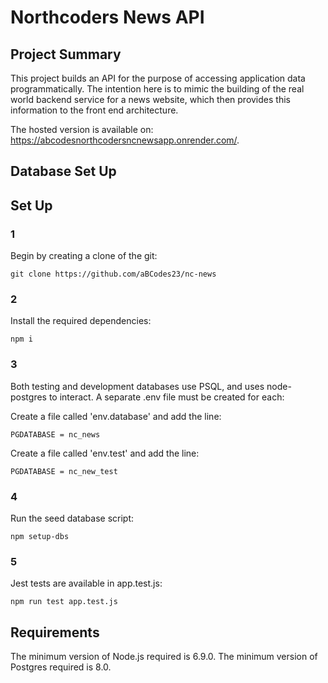 # Northcoders News API

## Project Summary

This project builds an API for the purpose of accessing application data programmatically. The intention here is to mimic the building of the real world backend service for a news website, which then provides this information to the front end architecture.

The hosted version is available on: https://abcodesnorthcodersncnewsapp.onrender.com/.

## Database Set Up



## Set Up

### 1

Begin by creating a clone of the git:

```git clone https://github.com/aBCodes23/nc-news ```

### 2

Install the required dependencies:

```npm i```

### 3

Both testing and development databases use PSQL, and uses node-postgres to interact. A separate .env file must be created for each:

Create a file called 'env.database' and add the line:

```PGDATABASE = nc_news```

Create a file called 'env.test' and add the line:

```PGDATABASE = nc_new_test```

### 4

Run the seed database script:

```npm setup-dbs```
### 5

Jest tests are available in app.test.js:

```npm run test app.test.js```

## Requirements
The minimum version of Node.js required is 6.9.0.
The minimum version of Postgres required is 8.0.